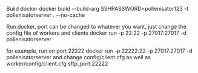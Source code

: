 Build docker
docker build --build-arg SSHPASSWORD=pollenisator123 -t pollenisatorserver . --no-cache

Run docker, port can be changed to whatever you want, just change the config file of workers and clients
docker run -p 22:22 -p 27017:27017 -d pollenisatorserver

for example, run on port 22222
docker run -p 22222:22 -p 27017:27017 -d pollenisatorserver
and change config/client.cfg as well as worker/config/client.cfg 
sftp_port:22222
